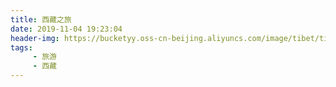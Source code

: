 ```yaml
---
title: 西藏之旅
date: 2019-11-04 19:23:04
header-img: https://bucketyy.oss-cn-beijing.aliyuncs.com/image/tibet/tibet-1.jpeg
tags: 
     - 旅游
     - 西藏
---
```


